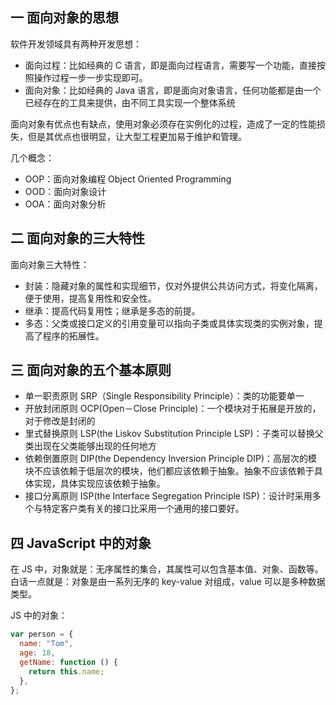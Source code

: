 ## 一 面向对象的思想

软件开发领域具有两种开发思想：

- 面向过程：比如经典的 C 语言，即是面向过程语言，需要写一个功能，直接按照操作过程一步一步实现即可。
- 面向对象：比如经典的 Java 语言，即是面向对象语言，任何功能都是由一个已经存在的工具来提供，由不同工具实现一个整体系统

面向对象有优点也有缺点，使用对象必须存在实例化的过程，造成了一定的性能损失，但是其优点也很明显，让大型工程更加易于维护和管理。

几个概念：

- OOP：面向对象编程 Object Oriented Programming
- OOD：面向对象设计
- OOA：面向对象分析

## 二 面向对象的三大特性

面向对象三大特性：

- 封装：隐藏对象的属性和实现细节，仅对外提供公共访问方式，将变化隔离，便于使用，提高复用性和安全性。
- 继承：提高代码复用性；继承是多态的前提。
- 多态：父类或接口定义的引用变量可以指向子类或具体实现类的实例对象，提高了程序的拓展性。

## 三 面向对象的五个基本原则

- 单一职责原则 SRP（Single Responsibility Principle）：类的功能要单一
- 开放封闭原则 OCP(Open－Close Principle)：一个模块对于拓展是开放的，对于修改是封闭的
- 里式替换原则 LSP(the Liskov Substitution Principle LSP)：子类可以替换父类出现在父类能够出现的任何地方
- 依赖倒置原则 DIP(the Dependency Inversion Principle DIP)：高层次的模块不应该依赖于低层次的模块，他们都应该依赖于抽象。抽象不应该依赖于具体实现，具体实现应该依赖于抽象。
- 接口分离原则 ISP(the Interface Segregation Principle ISP)：设计时采用多个与特定客户类有关的接口比采用一个通用的接口要好。

## 四 JavaScript 中的对象

在 JS 中，对象就是：无序属性的集合，其属性可以包含基本值、对象、函数等。白话一点就是：对象是由一系列无序的 key-value 对组成，value 可以是多种数据类型。

JS 中的对象：

```js
var person = {
  name: "Tom",
  age: 18,
  getName: function () {
    return this.name;
  },
};
```
